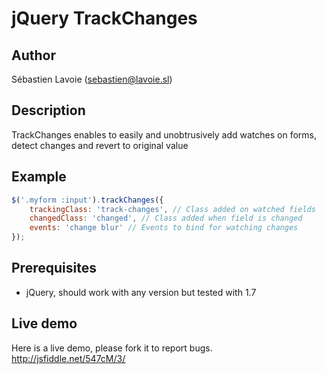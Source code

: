 # jQuery TrackChanges

## Author
Sébastien Lavoie (sebastien@lavoie.sl)

## Description
TrackChanges enables to easily and unobtrusively add watches on forms, detect changes and revert to original value

## Example
```js
$('.myform :input').trackChanges({
    trackingClass: 'track-changes', // Class added on watched fields
    changedClass: 'changed', // Class added when field is changed
    events: 'change blur' // Events to bind for watching changes
});
```

## Prerequisites
  * jQuery, should work with any version but tested with 1.7

## Live demo
Here is a live demo, please fork it to report bugs.
http://jsfiddle.net/547cM/3/
